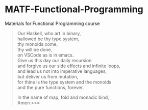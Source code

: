 # MATF-Functional-Programming

Materials for Functional Programming course

> Our Haskell, who art in binary,  
> hallowed be thy type system,  
> thy monoids come,  
> thy will be done,  
> on VSCode as is in emacs.  
> Give us this day our daily recursion  
> and forgive us our side effects and infinite loops,  
> and lead us not into imperative languages,  
> but deliver us from mutation,  
> for thine is the type system and the monoids  
> and the pure functions, forever.  
> 
> In the name of map, fold and monadic bind,  
> Amen >>=
